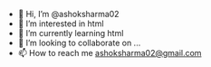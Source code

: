 - 👋 Hi, I’m @ashoksharma02
- 👀 I’m interested in html
- 🌱 I’m currently learning html
- 💞️ I’m looking to collaborate on ...
- 📫 How to reach me ashoksharma02@gmail.com

<!---
ashoksharma02/ashoksharma02 is a ✨ special ✨ repository because its `README.md` (this file) appears on your GitHub profile.
You can click the Preview link to take a look at your changes.
--->
